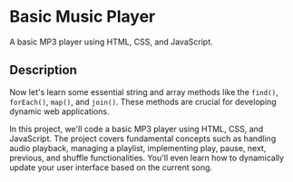 # Basic Music Player
A basic MP3 player using HTML, CSS, and JavaScript.

## Description
Now let's learn some essential string and array methods like the `find()`, `forEach()`, `map()`, and `join()`. These methods are crucial for developing dynamic web applications.

In this project, we'll code a basic MP3 player using HTML, CSS, and JavaScript. The project covers fundamental concepts such as handling audio playback, managing a playlist, implementing play, pause, next, previous, and shuffle functionalities. You'll even learn how to dynamically update your user interface based on the current song.